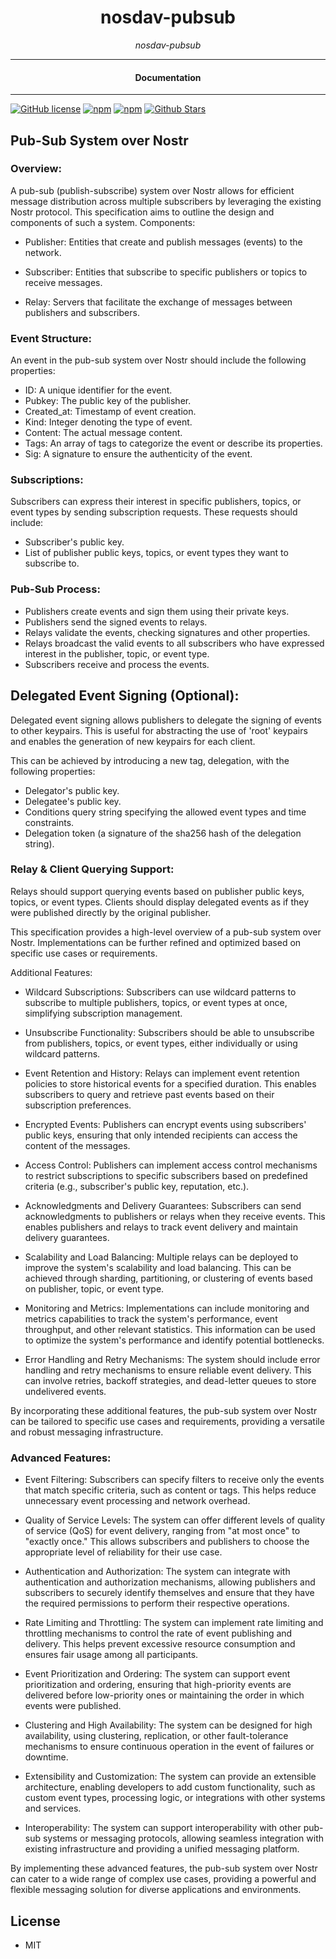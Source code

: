 

<div align="center">  
  <h1>nosdav-pubsub</h1>
</div>

<div align="center">  
<i>nosdav-pubsub</i>
</div>

---

<div align="center">
<h4>Documentation</h4>
</div>

---

[![GitHub license](https://img.shields.io/badge/license-MIT-blue.svg)](https://github.com/nosdav/nosdav-pubsub/blob/gh-pages/LICENSE)
[![npm](https://img.shields.io/npm/v/nosdav-pubsub)](https://npmjs.com/package/nosdav-pubsub)
[![npm](https://img.shields.io/npm/dw/nosdav-pubsub.svg)](https://npmjs.com/package/nosdav-pubsub)
[![Github Stars](https://img.shields.io/github/stars/nosdav/nosdav-pubsub.svg)](https://github.com/nosdav/nosdav-pubsub/)

##  Pub-Sub System over Nostr

### Overview:

A pub-sub (publish-subscribe) system over Nostr allows for efficient message distribution across multiple subscribers by leveraging the existing Nostr protocol. This specification aims to outline the design and components of such a system.
Components:

-    Publisher: Entities that create and publish messages (events) to the network.

-    Subscriber: Entities that subscribe to specific publishers or topics to receive messages.

-    Relay: Servers that facilitate the exchange of messages between publishers and subscribers.

### Event Structure:

An event in the pub-sub system over Nostr should include the following properties:

-    ID: A unique identifier for the event.
-    Pubkey: The public key of the publisher.
-    Created_at: Timestamp of event creation.
-    Kind: Integer denoting the type of event.
-    Content: The actual message content.
-    Tags: An array of tags to categorize the event or describe its properties.
-    Sig: A signature to ensure the authenticity of the event.

### Subscriptions:

Subscribers can express their interest in specific publishers, topics, or event types by sending subscription requests. These requests should include:

-    Subscriber's public key.
-    List of publisher public keys, topics, or event types they want to subscribe to.

### Pub-Sub Process:

-    Publishers create events and sign them using their private keys.
-    Publishers send the signed events to relays.
-    Relays validate the events, checking signatures and other properties.
-    Relays broadcast the valid events to all subscribers who have expressed interest in the publisher, topic, or event type.
-    Subscribers receive and process the events.

## Delegated Event Signing (Optional):

Delegated event signing allows publishers to delegate the signing of events to other keypairs. This is useful for abstracting the use of 'root' keypairs and enables the generation of new keypairs for each client.

This can be achieved by introducing a new tag, delegation, with the following properties:

-    Delegator's public key.
-    Delegatee's public key.
-    Conditions query string specifying the allowed event types and time constraints.
-    Delegation token (a signature of the sha256 hash of the delegation string).

### Relay & Client Querying Support:

Relays should support querying events based on publisher public keys, topics, or event types. Clients should display delegated events as if they were published directly by the original publisher.

This specification provides a high-level overview of a pub-sub system over Nostr. Implementations can be further refined and optimized based on specific use cases or requirements.


Additional Features:

-    Wildcard Subscriptions: Subscribers can use wildcard patterns to subscribe to multiple publishers, topics, or event types at once, simplifying subscription management.

-    Unsubscribe Functionality: Subscribers should be able to unsubscribe from publishers, topics, or event types, either individually or using wildcard patterns.

-    Event Retention and History: Relays can implement event retention policies to store historical events for a specified duration. This enables subscribers to query and retrieve past events based on their subscription preferences.

-    Encrypted Events: Publishers can encrypt events using subscribers' public keys, ensuring that only intended recipients can access the content of the messages.

-    Access Control: Publishers can implement access control mechanisms to restrict subscriptions to specific subscribers based on predefined criteria (e.g., subscriber's public key, reputation, etc.).

-    Acknowledgments and Delivery Guarantees: Subscribers can send acknowledgments to publishers or relays when they receive events. This enables publishers and relays to track event delivery and maintain delivery guarantees.

-    Scalability and Load Balancing: Multiple relays can be deployed to improve the system's scalability and load balancing. This can be achieved through sharding, partitioning, or clustering of events based on publisher, topic, or event type.

-    Monitoring and Metrics: Implementations can include monitoring and metrics capabilities to track the system's performance, event throughput, and other relevant statistics. This information can be used to optimize the system's performance and identify potential bottlenecks.

-    Error Handling and Retry Mechanisms: The system should include error handling and retry mechanisms to ensure reliable event delivery. This can involve retries, backoff strategies, and dead-letter queues to store undelivered events.

By incorporating these additional features, the pub-sub system over Nostr can be tailored to specific use cases and requirements, providing a versatile and robust messaging infrastructure.

### Advanced Features:

-    Event Filtering: Subscribers can specify filters to receive only the events that match specific criteria, such as content or tags. This helps reduce unnecessary event processing and network overhead.

-    Quality of Service Levels: The system can offer different levels of quality of service (QoS) for event delivery, ranging from "at most once" to "exactly once." This allows subscribers and publishers to choose the appropriate level of reliability for their use case.

-    Authentication and Authorization: The system can integrate with authentication and authorization mechanisms, allowing publishers and subscribers to securely identify themselves and ensure that they have the required permissions to perform their respective operations.

-    Rate Limiting and Throttling: The system can implement rate limiting and throttling mechanisms to control the rate of event publishing and delivery. This helps prevent excessive resource consumption and ensures fair usage among all participants.

-    Event Prioritization and Ordering: The system can support event prioritization and ordering, ensuring that high-priority events are delivered before low-priority ones or maintaining the order in which events were published.

-    Clustering and High Availability: The system can be designed for high availability, using clustering, replication, or other fault-tolerance mechanisms to ensure continuous operation in the event of failures or downtime.

-    Extensibility and Customization: The system can provide an extensible architecture, enabling developers to add custom functionality, such as custom event types, processing logic, or integrations with other systems and services.

-    Interoperability: The system can support interoperability with other pub-sub systems or messaging protocols, allowing seamless integration with existing infrastructure and providing a unified messaging platform.

By implementing these advanced features, the pub-sub system over Nostr can cater to a wide range of complex use cases, providing a powerful and flexible messaging solution for diverse applications and environments.



## License

- MIT
